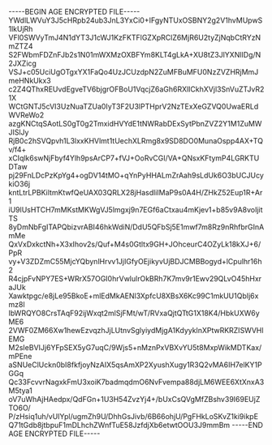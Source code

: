 -----BEGIN AGE ENCRYPTED FILE-----
YWdlLWVuY3J5cHRpb24ub3JnL3YxCi0+IFgyNTUxOSBNY2g2V1hvMUpwS1lkUjRh
VFl0SWVyTmJ4N1dYT3J1cWJ1KzFKTFlGZXpRClZ6MjR6U2tyZjNqbCtRYzNmZTZ4
S2FWbmFDZnFJb2s1N01mWXMzOXBFYm8KLT4gLkA+XU8tZ3JlYXNlIDg/N2JXZicg
VSJ+c05UciUgOTgxYX1FaQo4UzJCUzdpN2ZuMFBuMFU0NzZVZHRjMmJmeHNkUkx3
c2Z4QThxREUvdEgveTV6bjgrOFBoU1VqcjZ6aGh6RXlICkhXVjl3SnVuZTJvR21X
WCtGNTJ5cVI3UzNuaTZUa0IyT3F2U3lPTHprV2NzTExXeGZVQ0UwaERLdWVReWo2
azgKNCtqSAotLS0gT0g2TmxidHVYdE1tNWRabDExSytPbnZVZ2Y1M1ZuMWJISlJy
RjB0c2hSVQpvh1L3lxxKHVlmt1tUechXLRmg8x9SD8DO0MunaOspp4AX+TQv/f4+
xCIqlk6swNjFbyf4Ylh9psArCP7+fVJ+OoRvCGI/VA+QNsxKFtymP4LGRKTUDTaw
pj29FnLDcPzKpYg4+ogDV14tMO+qYnPyHHALmZrAah9sLdUk6O3bUCJUcykiO36j
kntLtrLPBKiltmKtwfQeUAX03QRLX28jHasdliIMaP9s0A4H/ZHkZ52Eup1R+Ar1
iU9lUsHTCH7mMKstMKWgVJ5lmgxj9n7EGf6aCtxau4mKjev1+b85v9A8voIjitTS
8yDmNbFgITAPQbizvrABI46hkWdiN/DdU5QFbSj5E1mwf7m8Rz9nRhfbrGInAmMe
QxVxDxkctNh+X3xIhov2s/Quf+M4s0Gtltx9GH+JOhceurC4OZyLk18kXJ+6/PpR
vy+V3ZDZmC55MjcYQbynlHrvv1JjIGfyOEjikyvUjBDJCMBBogyd+lCpulhr16h2
R4cjpFvNPY7ES+WRrX57OGI0hrVwlulrOkBRh7K7mv9r1Ewv29QLvO45hHxraJUk
Xawktpgc/e8jLe95BkoE+mlEdMkAENl3XpfcU8XBsX6Kc99C1mkUU1QbIj6xmz8l
IbWRQYO8CrsTAqF92ijWxqt2mlSjFMt/wT/RVxaQjtQTtG1X18K4/HbkUXW6yME6
2VWF0ZM66Xw1hewEzvqzhJjLUtnvSglyiydMjgA1KdyyklnXPtwRKRZISWVHlEMG
M2sIeBVIJj6YFpSEX5yG7uqC/9Wjs5+nMznPxVBXvYU5t8MxpWikMDTKax/mPEne
aSNUeClUckn0bI8fkfjoyNzAIX5qsAmXP2XyushXugy1R3Q2vMA6IH7elKY1PGGq
Qc33FcvvrNagxkFmU3xoiK7badmqdmO6NvFvempa88djLM6WEE6XtXnxA3M5tya1
oV7uWhAjHAedpx/QdFGn+1U3H54ZvzYj4+/bUxCsQVgMfZBshv39I69EUjZTO6O/
P/zHsiq1uh/vUIYpl/ugmZh9U/DhhGsJivb/6B66ohjU/PgFHkLoSKvZ1ki9ikpE
Q71tGdb8jtbpuF1mDLhchZWnfTuE58JzfdjXb6etwtOOU3J9mmBm
-----END AGE ENCRYPTED FILE-----
